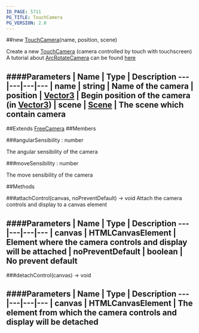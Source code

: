 ```yaml
---
ID_PAGE: 5711
PG_TITLE: TouchCamera
PG_VERSION: 2.0
---
```

##new [TouchCamera](page.php?p=5711)(name, position, scene)


Create a new [TouchCamera](page.php?p=5711) (camera controlled by touch with touchscreen)
A tutorial about [ArcRotateCamera](page.php?p=5703) can be found [here](https://github.com/BabylonJS/Babylon.js/wiki/05-Cameras)


####Parameters
 | Name | Type | Description
---|---|---|---
 | name | string | Name of the camera
 | position | [Vector3](page.php?p=5808) | Begin position of the camera (in [Vector3](page.php?p=5808))
 | scene | [Scene](page.php?p=5725) | The scene which contain camera
---

##Extends [FreeCamera](page.php?p=5707)
##Members

###angularSensibility : number



The angular sensibility of the camera


###moveSensibility : number



The move sensibility of the camera







##Methods

###attachControl(canvas, noPreventDefault) &rarr; void
Attach the camera controls and display to a canvas element



####Parameters
 | Name | Type | Description
---|---|---|---
 | canvas | HTMLCanvasElement | Element where the camera controls and display will be attached
 | noPreventDefault | boolean | No prevent default
---

###detachControl(canvas) &rarr; void

####Parameters
 | Name | Type | Description
---|---|---|---
 | canvas | HTMLCanvasElement | The element from which the camera controls and display will be detached
---
